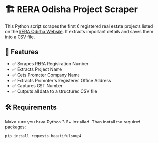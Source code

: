 # 🏗️ RERA Odisha Project Scraper

This Python script scrapes the first 6 registered real estate projects listed on the [RERA Odisha Website](https://rera.odisha.gov.in/projects/project-list). It extracts important details and saves them into a CSV file.

## 📌 Features

- ✅ Scrapes RERA Registration Number
- ✅ Extracts Project Name
- ✅ Gets Promoter Company Name
- ✅ Extracts Promoter's Registered Office Address
- ✅ Captures GST Number
- ✅ Outputs all data to a structured CSV file

## 🛠 Requirements

Make sure you have Python 3.6+ installed. Then install the required packages:

```bash
pip install requests beautifulsoup4
